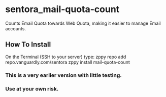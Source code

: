 # sentora_mail-quota-count
Counts Email Quota towards Web Quota, making it easier to manage Email accounts.

## How To Install
On the Terminal (SSH to your server) type:
    zppy repo add repo.vanguardly.com/sentora
    zppy install mail-quota-count

### This is a very earlier version with little testing.
### Use at your own risk.
